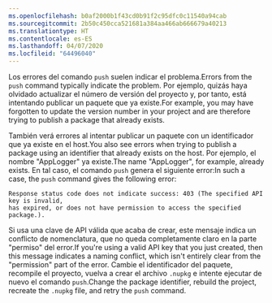 ```yaml
---
ms.openlocfilehash: b0af2000b1f43cd0b91f2c95dfc0c11540a94cab
ms.sourcegitcommit: 2b50c450cca521681a384aa466ab666679a40213
ms.translationtype: HT
ms.contentlocale: es-ES
ms.lasthandoff: 04/07/2020
ms.locfileid: "64496040"
---
```

<span data-ttu-id="587ea-101">Los errores del comando `push` suelen indicar el problema.</span><span class="sxs-lookup"><span data-stu-id="587ea-101">Errors from the `push` command typically indicate the problem.</span></span> <span data-ttu-id="587ea-102">Por ejemplo, quizás haya olvidado actualizar el número de versión del proyecto y, por tanto, está intentando publicar un paquete que ya existe.</span><span class="sxs-lookup"><span data-stu-id="587ea-102">For example, you may have forgotten to update the version number in your project and are therefore trying to publish a package that already exists.</span></span>

<span data-ttu-id="587ea-103">También verá errores al intentar publicar un paquete con un identificador que ya existe en el host.</span><span class="sxs-lookup"><span data-stu-id="587ea-103">You also see errors when trying to publish a package using an identifier that already exists on the host.</span></span> <span data-ttu-id="587ea-104">Por ejemplo, el nombre "AppLogger" ya existe.</span><span class="sxs-lookup"><span data-stu-id="587ea-104">The name "AppLogger", for example, already exists.</span></span> <span data-ttu-id="587ea-105">En tal caso, el comando `push` genera el siguiente error:</span><span class="sxs-lookup"><span data-stu-id="587ea-105">In such a case, the `push` command gives the following error:</span></span>

```output
Response status code does not indicate success: 403 (The specified API key is invalid,
has expired, or does not have permission to access the specified package.).
```

<span data-ttu-id="587ea-106">Si usa una clave de API válida que acaba de crear, este mensaje indica un conflicto de nomenclatura, que no queda completamente claro en la parte "permiso" del error.</span><span class="sxs-lookup"><span data-stu-id="587ea-106">If you're using a valid API key that you just created, then this message indicates a naming conflict, which isn't entirely clear from the "permission" part of the error.</span></span> <span data-ttu-id="587ea-107">Cambie el identificador del paquete, recompile el proyecto, vuelva a crear el archivo `.nupkg` e intente ejecutar de nuevo el comando `push`.</span><span class="sxs-lookup"><span data-stu-id="587ea-107">Change the package identifier, rebuild the project, recreate the `.nupkg` file, and retry the `push` command.</span></span>